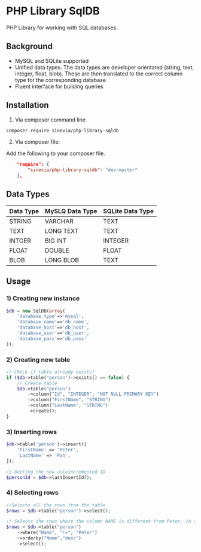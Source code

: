 # PHP Library SqlDB

PHP Library for working with SQL databases.

## Background ##
- MySQL and SQLite supported
- Unified data types. The data types are developer orientated (string, text, integer, float, blob). These are then translated to the correct column type for the corresponding database.
- Fluent interface for building queries

## Installation ##

1) Via composer command line
```sh
composer require sinevia/php-library-sqldb
```

2) Via composer file:

Add the following to your composer file.

```json
    "require": {
        "sinevia/php-library-sqldb": "dev-master"
    },
```

## Data Types ##

| Data Type | MySLQ Data Type | SQLite Data Type |
|-----------|-----------------|------------------|
| STRING    | VARCHAR         | TEXT             |
| TEXT      | LONG TEXT       | TEXT             |
| INTGER    | BIG INT         | INTEGER          |
| FLOAT     | DOUBLE          | FLOAT            |
| BLOB      | LONG BLOB       | TEXT             |



## Usage ##

### 1) Creating new instance ###


```php
$db = new SqlDB(array(
    'database_type'=>'mysql',
    'database_name'=>'db_name',
    'database_host'=>'db_host',
    'database_user'=>'db_user',
    'database_pass'=>'db_pass'
));
```


### 2) Creating new table ###

```php
// Check if table already exists?
if ($db->table("person")->exists() == false) {
    // Create table
    $db->table("person")
        ->column("Id", "INTEGER", "NOT NULL PRIMARY KEY")
        ->column("FirstName", "STRING")
        ->column("LastName", "STRING")
        ->create();
}
```

### 3) Inserting rows ###

```php
$db->table('person')->insert([
    'FirstName' => 'Peter',
    'LastName' => 'Pan',
]);

// Getting the new autoincremented ID
$personId = $db->lastInsertId();
```


### 4) Selecting rows ###

```php
//Selects all the rows from the table
$rows = $db->table("person")->select();

// Selects the rows where the column NAME is different from Peter, in descending order
$rows = $db->table("person")
    ->where("Name", "!=", "Peter")
    ->orderby("Name","desc")
    ->select();
```
